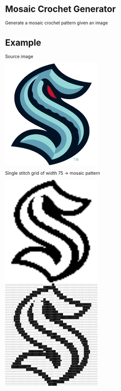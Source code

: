 # Mosaic Crochet Generator
Generate a mosaic crochet pattern given an image

# Example

Source image

<img src="images/example/kraken.png" width="300">

Single stitch grid of width 75 -> mosaic pattern

<img src="images/example/kraken_small.png" width="300">
<img src="images/example/kraken_mosaic_grid.png" width="300">
